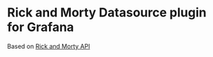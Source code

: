 # Rick and Morty Datasource plugin for Grafana

Based on [Rick and Morty API](https://rickandmortyapi.com/)
